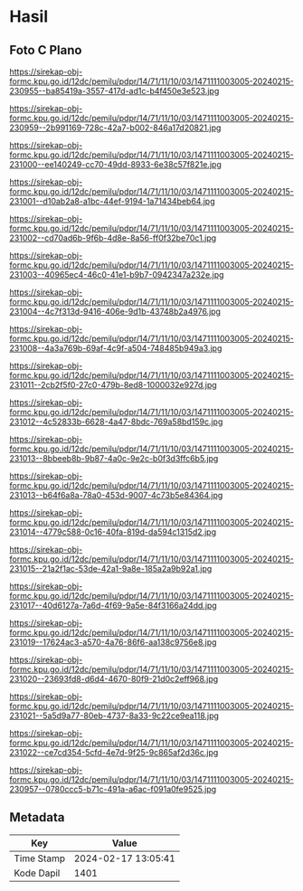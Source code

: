 # Hasil

## Foto C Plano

https://sirekap-obj-formc.kpu.go.id/12dc/pemilu/pdpr/14/71/11/10/03/1471111003005-20240215-230955--ba85419a-3557-417d-ad1c-b4f450e3e523.jpg

https://sirekap-obj-formc.kpu.go.id/12dc/pemilu/pdpr/14/71/11/10/03/1471111003005-20240215-230959--2b991169-728c-42a7-b002-846a17d20821.jpg

https://sirekap-obj-formc.kpu.go.id/12dc/pemilu/pdpr/14/71/11/10/03/1471111003005-20240215-231000--ee140249-cc70-49dd-8933-6e38c57f821e.jpg

https://sirekap-obj-formc.kpu.go.id/12dc/pemilu/pdpr/14/71/11/10/03/1471111003005-20240215-231001--d10ab2a8-a1bc-44ef-9194-1a71434beb64.jpg

https://sirekap-obj-formc.kpu.go.id/12dc/pemilu/pdpr/14/71/11/10/03/1471111003005-20240215-231002--cd70ad6b-9f6b-4d8e-8a56-ff0f32be70c1.jpg

https://sirekap-obj-formc.kpu.go.id/12dc/pemilu/pdpr/14/71/11/10/03/1471111003005-20240215-231003--40965ec4-46c0-41e1-b9b7-0942347a232e.jpg

https://sirekap-obj-formc.kpu.go.id/12dc/pemilu/pdpr/14/71/11/10/03/1471111003005-20240215-231004--4c7f313d-9416-406e-9d1b-43748b2a4976.jpg

https://sirekap-obj-formc.kpu.go.id/12dc/pemilu/pdpr/14/71/11/10/03/1471111003005-20240215-231008--4a3a769b-69af-4c9f-a504-748485b949a3.jpg

https://sirekap-obj-formc.kpu.go.id/12dc/pemilu/pdpr/14/71/11/10/03/1471111003005-20240215-231011--2cb2f5f0-27c0-479b-8ed8-1000032e927d.jpg

https://sirekap-obj-formc.kpu.go.id/12dc/pemilu/pdpr/14/71/11/10/03/1471111003005-20240215-231012--4c52833b-6628-4a47-8bdc-769a58bd159c.jpg

https://sirekap-obj-formc.kpu.go.id/12dc/pemilu/pdpr/14/71/11/10/03/1471111003005-20240215-231013--8bbeeb8b-9b87-4a0c-9e2c-b0f3d3ffc6b5.jpg

https://sirekap-obj-formc.kpu.go.id/12dc/pemilu/pdpr/14/71/11/10/03/1471111003005-20240215-231013--b64f6a8a-78a0-453d-9007-4c73b5e84364.jpg

https://sirekap-obj-formc.kpu.go.id/12dc/pemilu/pdpr/14/71/11/10/03/1471111003005-20240215-231014--4779c588-0c16-40fa-819d-da594c1315d2.jpg

https://sirekap-obj-formc.kpu.go.id/12dc/pemilu/pdpr/14/71/11/10/03/1471111003005-20240215-231015--21a2f1ac-53de-42a1-9a8e-185a2a9b92a1.jpg

https://sirekap-obj-formc.kpu.go.id/12dc/pemilu/pdpr/14/71/11/10/03/1471111003005-20240215-231017--40d6127a-7a6d-4f69-9a5e-84f3166a24dd.jpg

https://sirekap-obj-formc.kpu.go.id/12dc/pemilu/pdpr/14/71/11/10/03/1471111003005-20240215-231019--17624ac3-a570-4a76-86f6-aa138c9756e8.jpg

https://sirekap-obj-formc.kpu.go.id/12dc/pemilu/pdpr/14/71/11/10/03/1471111003005-20240215-231020--23693fd8-d6d4-4670-80f9-21d0c2eff968.jpg

https://sirekap-obj-formc.kpu.go.id/12dc/pemilu/pdpr/14/71/11/10/03/1471111003005-20240215-231021--5a5d9a77-80eb-4737-8a33-9c22ce9ea118.jpg

https://sirekap-obj-formc.kpu.go.id/12dc/pemilu/pdpr/14/71/11/10/03/1471111003005-20240215-231022--ce7cd354-5cfd-4e7d-9f25-9c865af2d36c.jpg

https://sirekap-obj-formc.kpu.go.id/12dc/pemilu/pdpr/14/71/11/10/03/1471111003005-20240215-230957--0780ccc5-b71c-491a-a6ac-f091a0fe9525.jpg


## Metadata

| Key        | Value               |
| ---------- | ------------------- |
| Time Stamp | 2024-02-17 13:05:41 |
| Kode Dapil | 1401                |



